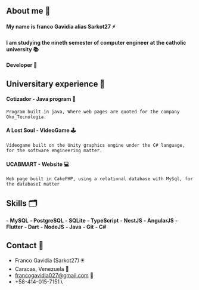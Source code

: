 ## About me 🔰

#### My name is franco Gavidia alias Sarkot27 ⚡
####  I am studying the nineth semester of computer engineer at the catholic university 📚
#### Developer 🔑


## Universitary experience 📑
#### Cotizador - Java program 💸
``Program built in java, Where web pages are quoted for the company Oko_Tecnologia.``
#### A Lost Soul - VideoGame 🕹️
``Videogame built on the Unity graphics engine under the C# language, for the software engineering matter.``
#### UCABMART - Website 💻
``Web page built in CakePHP, using a relational database with MySql, for the databaseI matter``

## Skills 🗂️
**- MySQL**
**- PostgreSQL**
**- SQLite**
**- TypeScript**
**- NestJS**
**- AngularJS**
**- Flutter**
**- Dart**
**- NodeJS**
**- Java**
**- Git**
**- C#**

## Contact 💼 

- Franco Gavidia (Sarkot27) 🖲️
- Caracas, Venezuela 📌
- francogavidia027@gmail.com 📧
- +58-414-015-7151 📞
